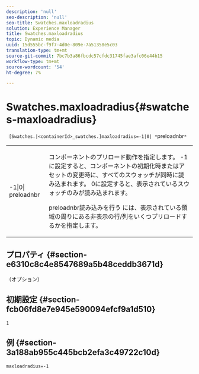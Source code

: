 ```yaml
---
description: 'null'
seo-description: 'null'
seo-title: Swatches.maxloadradius
solution: Experience Manager
title: Swatches.maxloadradius
topic: Dynamic media
uuid: 15d555bc-f9f7-4d0e-809e-7a51358e5c03
translation-type: tm+mt
source-git-commit: 7bc7b3a86fbcdc57cfdc31745fae3afc06e44b15
workflow-type: tm+mt
source-wordcount: '54'
ht-degree: 7%

---
```



# Swatches.maxloadradius{#swatches-maxloadradius}

` [Swatches.|<containerId>_swatches.]maxloadradius=-1|0| *`preloadnbr`*`

<table id="table_4A27394B6B4347D69CAC5A59EE0FBC6F"> 
 <tbody> 
  <tr> 
   <td colname="col1"> <p><span class="codeph"> -1|0|<span class="varname"> preloadnbr</span></span> </p> </td> 
   <td colname="col2"> <p> コンポーネントのプリロード動作を指定します。 <span class="codeph"> -1</span>に設定すると、コンポーネントの初期化時またはアセットの変更時に、すべてのスウォッチが同時に読み込まれます。 <span class="codeph"> 0</span>に設定すると、表示されているスウォッチのみが読み込まれます。 </p> <p><span class="codeph"> <span class="varname"> preloadnbr読み込みを行う</span></span> には、表示されている領域の周りにある非表示の行/列をいくつプリロードするかを指定します。 </p> </td> 
  </tr> 
 </tbody> 
</table>

## プロパティ {#section-e6310c8c4e8547689a5b48ceddb3671d}

（オプション）

## 初期設定 {#section-fcb06fd8e7e945e590094efcf9a1d510}

`1`

## 例 {#section-3a188ab955c445bcb2efa3c49722c10d}

`maxloadradius=-1`
